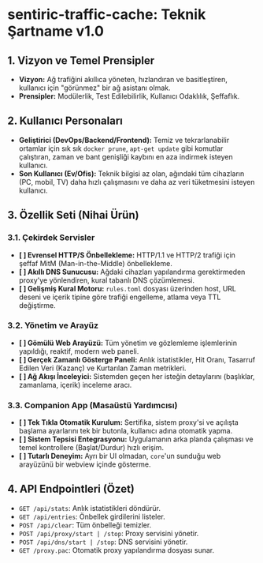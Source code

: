# sentiric-traffic-cache: Teknik Şartname v1.0

## 1. Vizyon ve Temel Prensipler

-   **Vizyon:** Ağ trafiğini akıllıca yöneten, hızlandıran ve basitleştiren, kullanıcı için "görünmez" bir ağ asistanı olmak.
-   **Prensipler:** Modülerlik, Test Edilebilirlik, Kullanıcı Odaklılık, Şeffaflık.

## 2. Kullanıcı Personaları

-   **Geliştirici (DevOps/Backend/Frontend):** Temiz ve tekrarlanabilir ortamlar için sık sık `docker prune`, `apt-get update` gibi komutlar çalıştıran, zaman ve bant genişliği kaybını en aza indirmek isteyen kullanıcı.
-   **Son Kullanıcı (Ev/Ofis):** Teknik bilgisi az olan, ağındaki tüm cihazların (PC, mobil, TV) daha hızlı çalışmasını ve daha az veri tüketmesini isteyen kullanıcı.

## 3. Özellik Seti (Nihai Ürün)

### 3.1. Çekirdek Servisler
-   **[ ] Evrensel HTTP/S Önbellekleme:** HTTP/1.1 ve HTTP/2 trafiği için şeffaf MitM (Man-in-the-Middle) önbellekleme.
-   **[ ] Akıllı DNS Sunucusu:** Ağdaki cihazları yapılandırma gerektirmeden proxy'ye yönlendiren, kural tabanlı DNS çözümlemesi.
-   **[ ] Gelişmiş Kural Motoru:** `rules.toml` dosyası üzerinden host, URL deseni ve içerik tipine göre trafiği engelleme, atlama veya TTL değiştirme.

### 3.2. Yönetim ve Arayüz
-   **[ ] Gömülü Web Arayüzü:** Tüm yönetim ve gözlemleme işlemlerinin yapıldığı, reaktif, modern web paneli.
-   **[ ] Gerçek Zamanlı Gösterge Paneli:** Anlık istatistikler, Hit Oranı, Tasarruf Edilen Veri (Kazanç) ve Kurtarılan Zaman metrikleri.
-   **[ ] Ağ Akışı İnceleyici:** Sistemden geçen her isteğin detaylarını (başlıklar, zamanlama, içerik) inceleme aracı.

### 3.3. Companion App (Masaüstü Yardımcısı)
-   **[ ] Tek Tıkla Otomatik Kurulum:** Sertifika, sistem proxy'si ve açılışta başlama ayarlarını tek bir butonla, kullanıcı adına otomatik yapma.
-   **[ ] Sistem Tepsisi Entegrasyonu:** Uygulamanın arka planda çalışması ve temel kontrollere (Başlat/Durdur) hızlı erişim.
-   **[ ] Tutarlı Deneyim:** Ayrı bir UI olmadan, `core`'un sunduğu web arayüzünü bir webview içinde gösterme.

## 4. API Endpointleri (Özet)
-   `GET /api/stats`: Anlık istatistikleri döndürür.
-   `GET /api/entries`: Önbellek girdilerini listeler.
-   `POST /api/clear`: Tüm önbelleği temizler.
-   `POST /api/proxy/start | /stop`: Proxy servisini yönetir.
-   `POST /api/dns/start | /stop`: DNS servisini yönetir.
-   `GET /proxy.pac`: Otomatik proxy yapılandırma dosyası sunar.